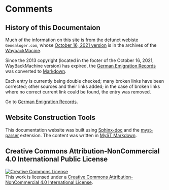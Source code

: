 # Comments

## History of this Documentaion

Much of the information on this site is from the defunct webiste `Genealoger.com`, whose [October 16, 2021 version](https://web.archive.org/web/20230000000000*/http://www.genealoger.com/german/ger_emigration_records.htm)
is in the archives of the [WaybackMacine](https://wayback.archive.org).

Since the 2013 copyright (located in the footer of the October 16, 2021, WayBackMachine version) has expired, the [German Emigration Records](https://web.archive.org/web/20230000000000*/http://www.genealoger.com/german/ger_emigration_records.htm)
was converted to [Markdown](https://daringfireball.net/projects/markdown/).

Each entry is currently being double checked; many broken links have been corrected; other sources and their links added; in the case of broken links where no correct current link could be found, the entry was removed.

Go to [German Emigration Records](german_emig_recs.md).

## Website Construction Tools

This documentation website was built using [Sphinx-doc](https://www.sphinx-doc.org/en/master/) and the [myst-parser](https://www.sphinx-doc.org/en/master/usage/markdown.html) extension.
The content was written in [MyST Markdown](https://mystmd.org/guide).

## Creative Commons Attribution-NonCommercial 4.0 International Public License

<a rel="license" href="http://creativecommons.org/licenses/by-nc/4.0/"><img alt="Creative Commons License" style="border-width:0" src="https://i.creativecommons.org/l/by-nc/4.0/88x31.png" /></a><br />This work is licensed under a <a rel="license" href="http://creativecommons.org/licenses/by-nc/4.0/">Creative Commons Attribution-NonCommercial 4.0 International License</a>.

